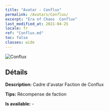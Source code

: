 ```yaml
---
title: "Avatar - Conflux"
permalink: /Avatars/Conflux/
excerpt: "Era of Chaos  Conflux"
last_modified_at: 2021-04-25
locale: fr
ref: "Conflux.md"
toc: false
classes: wide
---
```

 ![Conflux](/images/a/avatarFrame_44.png)

## Détails

 **Description:** Cadre d'avatar Faction de Conflux 

 **Tips:** Récompense de faction 

 **Is available:**  - 

